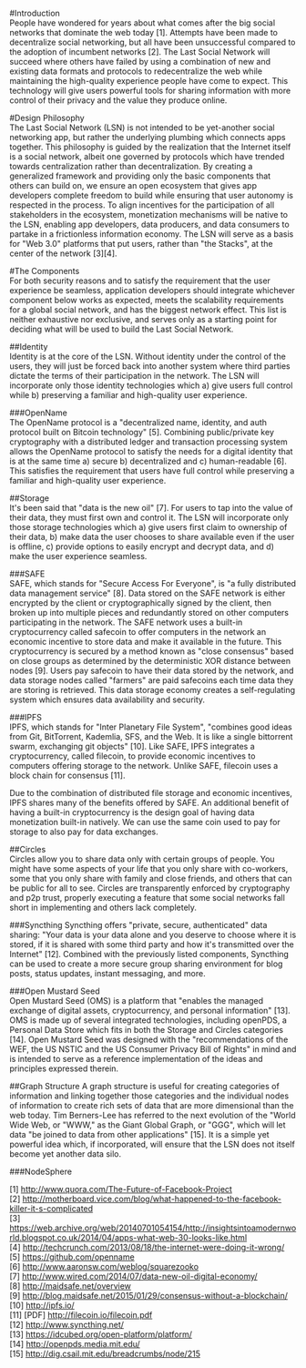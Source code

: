 #Introduction  
People have wondered for years about what comes after the big social networks that dominate the web today [1]. Attempts have been made to decentralize social networking, but all have been unsuccessful compared to the adoption of incumbent networks [2]. The Last Social Network will succeed where others have failed by using a combination of new and existing data formats and protocols to redecentralize the web while maintaining the high-quality experience people have come to expect. This technology will give users powerful tools for sharing information with more control of their privacy and the value they produce online.  

#Design Philosophy  
The Last Social Network (LSN) is not intended to be yet-another social networking app, but rather the underlying plumbing which connects apps together. This philosophy is guided by the realization that the Internet itself is a social network, albeit one governed by protocols which have trended towards centralization rather than decentralization. By creating a generalized framework and providing only the basic components that others can build on, we ensure an open ecosystem that gives app developers complete freedom to build while ensuring that user autonomy is respected in the process. To align incentives for the participation of all stakeholders in the ecosystem, monetization mechanisms will be native to the LSN, enabling app developers, data producers, and data consumers to partake in a frictionless information economy. The LSN will serve as a basis for "Web 3.0" platforms that put users, rather than "the Stacks", at the center of the network [3][4]. 

#The Components  
For both security reasons and to satisfy the requirement that the user experience be seamless, application developers should integrate whichever component below works as expected, meets the scalability requirements for a global social network, and has the biggest network effect. This list is neither exhaustive nor exclusive, and serves only as a starting point for deciding what will be used to build the Last Social Network. 

##Identity  
Identity is at the core of the LSN. Without identity under the control of the users, they will just be forced back into another system where third parties dictate the terms of their participation in the network. The LSN will incorporate only those identity technologies which a) give users full control while b) preserving a familiar and high-quality user experience.

###OpenName  
The OpenName protocol is a "decentralized name, identity, and auth protocol built on Bitcoin technology" [5]. Combining public/private key cryptography with a distributed ledger and transaction processing system allows the OpenName protocol to satisfy the needs for a digital identity that is at the same time a) secure b) decentralized and c) human-readable [6]. This satisfies the requirement that users have full control while preserving a familiar and high-quality user experience.  

##Storage  
It's been said that "data is the new oil" [7]. For users to tap into the value of their data, they must first own and control it. The LSN will incorporate only those storage technologies which a) give users first claim to ownership of their data, b) make data the user chooses to share available even if the user is offline, c) provide options to easily encrypt and decrypt data, and d) make the user experience seamless. 

###SAFE  
SAFE, which stands for "Secure Access For Everyone", is "a fully distributed data management service" [8]. Data stored on the SAFE network is either encrypted by the client or cryptographically signed by the client, then broken up into multiple pieces and redundantly stored on other computers participating in the network. The SAFE network uses a built-in cryptocurrency called safecoin to offer computers in the network an economic incentive to store data and make it available in the future. This cryptocurrency is secured by a method known as "close consensus" based on close groups as determined by the deterministic XOR distance between nodes [9]. Users pay safecoin to have their data stored by the network, and data storage nodes called "farmers" are paid safecoins each time data they are storing is retrieved. This data storage economy creates a self-regulating system which ensures data availability and security. 

###IPFS  
IPFS, which stands for "Inter Planetary File System", "combines good ideas from Git, BitTorrent, Kademlia, SFS, and the Web. It is like a single bittorrent swarm, exchanging git objects" [10]. Like SAFE, IPFS integrates a cryptocurrency, called filecoin, to provide economic incentives to computers offering storage to the network. Unlike SAFE, filecoin uses a block chain for consensus [11].  

Due to the combination of distributed file storage and economic incentives, IPFS shares many of the benefits offered by SAFE. An additional benefit of having a built-in cryptocurrency is the design goal of having data monetization built-in natively. We can use the same coin used to pay for storage to also pay for data exchanges.    

##Circles  
Circles allow you to share data only with certain groups of people. You might have some aspects of your life that you only share with co-workers, some that you only share with family and close friends, and others that can be public for all to see. Circles are transparently enforced by cryptography and p2p trust, properly executing a feature that some social networks fall short in implementing and others lack completely.  

###Syncthing
Syncthing offers "private, secure, authenticated" data sharing: "Your data is your data alone and you deserve to choose where it is stored, if it is shared with some third party and how it's transmitted over the Internet" [12]. Combined with the previously listed components, Syncthing can be used to create a more secure group sharing environment for blog posts, status updates, instant messaging, and more. 

###Open Mustard Seed  
Open Mustard Seed (OMS) is a platform that "enables the managed exchange of digital assets, cryptocurrency, and personal information" [13]. OMS is made up of several integrated technologies, including openPDS, a Personal Data Store which fits in both the Storage and Circles categories [14]. Open Mustard Seed was designed with the "recommendations of the WEF, the US NSTIC and the US Consumer Privacy Bill of Rights" in mind and is intended to serve as a reference implementation of the ideas and principles expressed therein. 

##Graph Structure
A graph structure is useful for creating categories of information and linking together those categories and the individual nodes of information to create rich sets of data that are more dimensional than the web today. Tim Berners-Lee has referred to the next evolution of the "World Wide Web, or "WWW," as the Giant Global Graph, or "GGG", which will let data "be joined to data from other applications" [15]. It is a simple yet powerful idea which, if incorporated, will ensure that the LSN does not itself become yet another data silo. 

###NodeSphere

[1] http://www.quora.com/The-Future-of-Facebook-Project  
[2] http://motherboard.vice.com/blog/what-happened-to-the-facebook-killer-it-s-complicated  
[3] https://web.archive.org/web/20140701054154/http://insightsintoamodernworld.blogspot.co.uk/2014/04/apps-what-web-30-looks-like.html  
[4] http://techcrunch.com/2013/08/18/the-internet-were-doing-it-wrong/  
[5] https://github.com/openname  
[6] http://www.aaronsw.com/weblog/squarezooko  
[7] http://www.wired.com/2014/07/data-new-oil-digital-economy/  
[8] http://maidsafe.net/overview  
[9] http://blog.maidsafe.net/2015/01/29/consensus-without-a-blockchain/  
[10] http://ipfs.io/  
[11] [PDF] http://filecoin.io/filecoin.pdf  
[12] http://www.syncthing.net/  
[13] https://idcubed.org/open-platform/platform/  
[14] http://openpds.media.mit.edu/  
[15] http://dig.csail.mit.edu/breadcrumbs/node/215  



